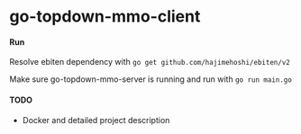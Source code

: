 # go-topdown-mmo-client

#### Run
Resolve ebiten dependency with `go get github.com/hajimehoshi/ebiten/v2`

Make sure go-topdown-mmo-server is running and run with
`go run main.go`

#### TODO
  - Docker and detailed project description
